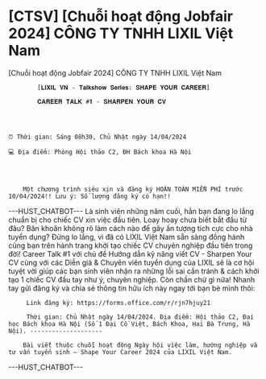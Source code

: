# [CTSV] [Chuỗi hoạt động Jobfair 2024] CÔNG TY TNHH LIXIL Việt Nam

[Chuỗi hoạt động Jobfair 2024] CÔNG TY TNHH LIXIL Việt Nam
        
	
		
			[𝐋𝐈𝐗𝐈𝐋 𝐕𝐍 - 𝐓𝐚𝐥𝐤𝐬𝐡𝐨𝐰 𝐒𝐞𝐫𝐢𝐞𝐬: 𝐒𝐇𝐀𝐏𝐄 𝐘𝐎𝐔𝐑 𝐂𝐀𝐑𝐄𝐄𝐑]
		
			𝐂𝐀𝐑𝐄𝐄𝐑 𝐓𝐀𝐋𝐊 #𝟏 - 𝐒𝐇𝐀𝐑𝐏𝐄𝐍 𝐘𝐎𝐔𝐑 𝐂𝐕
	

	 

	⏰ Thời gian: Sáng 08h30, Chủ Nhật ngày 14/04/2024

	💻 Địa điểm: Phòng Hội thảo C2, ĐH Bách khoa Hà Nội

	 

	
		Một chương trình siêu xịn và đăng ký HOÀN TOÀN MIỄN PHÍ trước 10/04/2024!! Lưu ý: Số lượng đăng ký có hạn!! 
 ---HUST_CHATBOT---
Là sinh viên những năm cuối, hẳn bạn đang lo lắng chuẩn bị cho chiếc CV xin việc đầu tiên. Loay hoay chưa biết bắt đầu từ đâu? Băn khoăn không rõ làm cách nào để gây ấn tượng tích cực cho nhà tuyển dụng? Đừng lo lắng, vì đã có LIXIL Việt Nam sẵn sàng đồng hành cùng bạn trên hành trang khởi tạo chiếc CV chuyên nghiệp đầu tiên trong đời! Career Talk #1 với chủ đề Hướng dẫn kỹ năng viết CV - Sharpen Your CV cùng với các Diễn giả & Chuyên viên tuyển dụng của LIXIL sẽ là cơ hội tuyệt vời giúp các bạn sinh viên nhận ra những lỗi sai cần tránh & cách khởi tạo 1 chiếc CV đầu tay như ý, chuyên nghiệp. Còn chần chừ gì nữa! Nhanh tay gửi đăng ký và chia sẻ thông tin hữu ích này ngay tới bạn bè mình thôi:

	
		 Link đăng ký: https://forms.office.com/r/rjn7hjuy21
	
		 Thời gian: Chủ Nhật ngày 14/04/2024. Địa điểm: Hội thảo C2, Đại học Bách khoa Hà Nội (Số 1 Đại Cồ Việt, Bách Khoa, Hai Bà Trưng, Hà Nội). --------------------
	
		Bài viết thuộc chuỗi hoạt động Ngày hội việc làm, hướng nghiệp và tư vấn tuyển sinh – Shape Your Career 2024 của LIXIL Việt Nam. 
 ---HUST_CHATBOT---